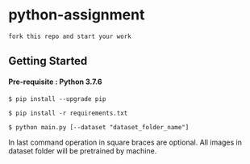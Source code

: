 # python-assignment

    fork this repo and start your work
    
## Getting Started

#### Pre-requisite : Python 3.7.6

    $ pip install --upgrade pip
    
    $ pip install -r requirements.txt
    
    $ python main.py [--dataset "dataset_folder_name"]
    
In last command operation in square braces are optional. All images in dataset folder will be pretrained by machine.

